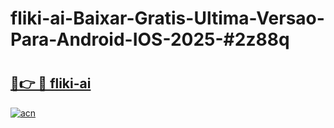 # fliki-ai-Baixar-Gratis-Ultima-Versao-Para-Android-IOS-2025-#2z88q

# <h2><a href="https://ainizakaria.my?title=fliki-ai&ref=25M">🔗👉 🔴 fliki-ai</a></h2>

[![acn](https://github.com/user-attachments/assets/0f9c940e-d8b0-45ae-aac7-cd30a18b3e1c)](https://ainizakaria.my?title=fliki-ai&ref=25M)

